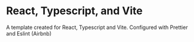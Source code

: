# React, Typescript, and Vite

A template created for React, Typescript and Vite. Configured with Prettier and Eslint (Airbnb)
